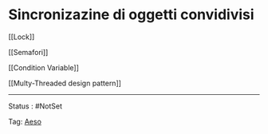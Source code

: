 # Sincronizazine di oggetti convidivisi

[[Lock]]

[[Semafori]]

[[Condition Variable]]

[[Multy-Threaded design pattern]]

---

Status : #NotSet

Tag: [Aeso](../../Architetture%20e%20sistemi%20operativi%20(AESO)%201e0e264228a748feabc5de07d5a770db.md)
